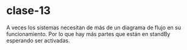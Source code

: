 # clase-13

A veces los sistemas necesitan de más de un diagrama de flujo en su funcionamiento. Por lo que hay más partes que están en standBy esperando ser activadas.
